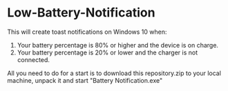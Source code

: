 # Low-Battery-Notification
This will create toast notifications on Windows 10 when:
  1. Your battery percentage is 80% or higher and the device is on charge.
  2. Your battery percentage is 20% or lower and the charger is not connected.

All you need to do for a start is to download this repository.zip to your local machine, unpack it and start "Battery Notification.exe"
